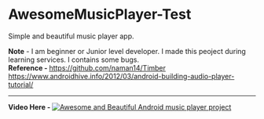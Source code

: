 # AwesomeMusicPlayer-Test
Simple and beautiful music player app.

<b>Note</b> - I am beginner or Junior level developer. I made this peoject during learning services. I contains some bugs.<br>
<b>Reference - </b><href>https://github.com/naman14/Timber</href><br>
<href>https://www.androidhive.info/2012/03/android-building-audio-player-tutorial/</href><hr>

<b>Video Here - </b>
[![Awesome and Beautiful Android music player project](https://img.youtube.com/vi/hJYvw072-SM/hqdefault.jpg)](https://www.youtube.com/watch?v=hJYvw072-SM "Awesome and Beautiful Android music player project.")
